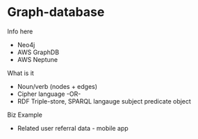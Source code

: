 # Graph-database

Info here
- Neo4j
- AWS GraphDB
- AWS Neptune

What is it
- Noun/verb (nodes + edges)
- Cipher language -OR-
- RDF Triple-store, SPARQL langauge
    subject predicate object

Biz Example
- Related user referral data - mobile app